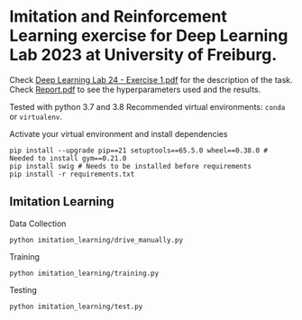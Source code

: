 # Imitation and Reinforcement Learning exercise for Deep Learning Lab 2023 at University of Freiburg. 
Check [Deep Learning Lab 24 - Exercise 1.pdf](https://github.com/ErlisLushtaku/DeepLearningLab-CarRacing-ImitationLearningAndReinforcementLearning/blob/main/Deep%20Learning%20Lab%2024%20-%20Exercise%201.pdf) for the description of the task. Check [Report.pdf](https://github.com/ErlisLushtaku/DeepLearningLab-CarRacing-ImitationLearningAndReinforcementLearning/blob/main/Report.pdf) to see the hyperparameters used and the results.

Tested with python 3.7 and 3.8
Recommended virtual environments: `conda` or `virtualenv`.

Activate your virtual environment and install dependencies
```[bash]
pip install --upgrade pip==21 setuptools==65.5.0 wheel==0.38.0 # Needed to install gym==0.21.0
pip install swig # Needs to be installed before requirements
pip install -r requirements.txt
```

## Imitation Learning
Data Collection
```[bash]
python imitation_learning/drive_manually.py
```

Training
```[bash]
python imitation_learning/training.py
```

Testing
```[bash]
python imitation_learning/test.py
```
